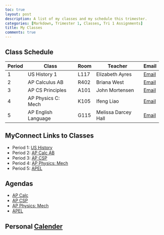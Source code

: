 ```yaml
---
toc: true
layout: post
description: A list of my classes and my schedule this trimester.
categories: [Markdown, Trimester 1, Classes, Tri 1 Assignments]
title: My Classes
comments: true
---
```


## Class Schedule

| Period | Class | Room | Teacher | Email |
|-|-|-|-|-|
| 1 | US History 1 | L117 | Elizabeth Ayres | [Email](mailto:%22undefined%22%20%3Ceayres@powayusd.com%3E?subject=RE:%20David%20K.%20Vasilev,%20Course%20US%20HISTORY%201,%20period%201) |
| 2 | AP Calculus AB | R402 | Briana West | [Email](mailto:%22undefined%22%20%3Cbwest@powayusd.com%3E?subject=RE:%20David%20K.%20Vasilev,%20Course%20AP%20CALCULUS%20AB%20(1),%20period%202) |
| 3 | AP CS Principles | A101 | John Mortensen | [Email](mailto:%22undefined%22%20%3Cjmortensen@powayusd.com%3E?subject=RE:%20David%20K.%20Vasilev,%20Course%20AP%20CS%20PRINCIPLES%20(1),%20period%203) |
| 4 | AP Physics C: Mech | K105 | Ifeng Liao | [Email](mailto:%22undefined%22%20%3Cfliao@powayusd.com%3E?subject=RE:%20David%20K.%20Vasilev,%20Course%20AP%20PHYS/C:MECH(1),%20period%204) |
| 5 | AP English Language | G115 | Melissa Darcey Hall | [Email](mailto:%22undefined%22%20%3Cmdarceyhall@powayusd.com%3E?subject=RE:%20David%20K.%20Vasilev,%20Course%20AP%20ENGLISH%20LANG(1),%20period%205) |

## MyConnect Links to Classes

- Period 1: [US History](https://poway.instructure.com/courses/126559)
- Period 2: [AP Calc AB](https://poway.instructure.com/courses/126748)
- Period 3: [AP CSP](https://poway.instructure.com/courses/127268)
- Period 4: [AP Physics: Mech](https://poway.instructure.com/courses/126256)
- Period 5: [APEL](https://poway.instructure.com/courses/127001)

## Agendas

- [AP Calc](https://docs.google.com/document/d/1IMstRWB8YTo9lxEyXocxnuP02BepImgJmoLbTP9b2NY/edit)
- [AP CSP](https://nighthawkcoders.github.io/APCSP/schedule)
- [AP Physics: Mech](https://poway.instructure.com/courses/126256)
- [APEL](https://poway.instructure.com/courses/127001/modules)

## Personal [Calender](https://www.icloud.com/calendar/)